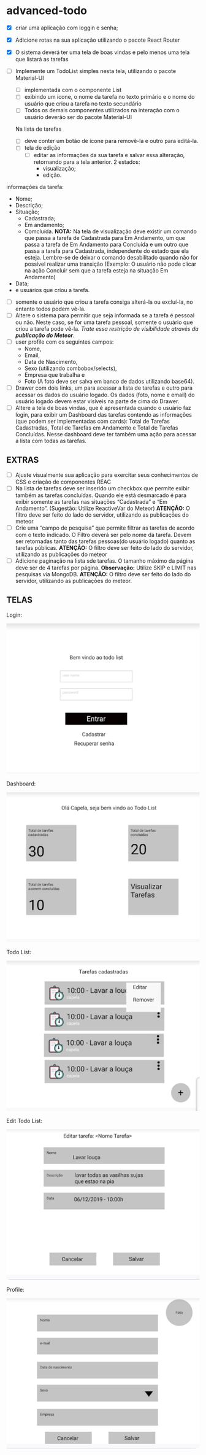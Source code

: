 # advanced-todo

- [x] criar uma aplicação com loggin e senha;
- [x] Adicione rotas na sua aplicação utilizando o pacote React Router
- [x] O sistema deverá ter uma tela de boas vindas e pelo menos uma tela que listará as tarefas
- [ ] Implemente um TodoList simples nesta tela, utilizando o pacote Material-UI

  - [ ] implementada com o componente List
  - [ ] exibindo um ícone, o nome da tarefa no texto primário e o nome do usuário que criou a tarefa no texto secundário
  - [ ] Todos os demais componentes utilizados na interação com o usuário deverão ser do pacote Material-UI

  Na lista de tarefas

  - [ ] deve conter um botão de ícone para removê-la e outro para editá-la.
  - [ ] tela de edição
    - [ ] editar as informações da sua tarefa e salvar essa alteração, retornando para a tela anterior.
          2 estados:
      - visualização;
      - edição.

informações da tarefa:

- Nome;
- Descrição;
- Situação;
  - Cadastrada;
  - Em andamento;
  - Comcluída.
    **NOTA:** Na tela de visualização deve existir um comando que passa a tarefa de Cadastrada para Em Andamento, um que passa a tarefa de Em Andamento para Concluída e um outro que passa a tarefa para Cadastrada, independente do estado que ela esteja. Lembre-se de deixar o comando desabilitado quando não for possível realizar uma transição (Exemplo: O usuário não pode clicar na ação Concluir sem que a tarefa esteja na situação Em Andamento)
- Data;
- e usuários que criou a tarefa.

- [ ] somente o usuário que criou a tarefa consiga alterá-la ou excluí-la, no entanto todos podem vê-la.
- [ ] Altere o sistema para permitir que seja informada se a tarefa é pessoal ou não. Neste caso, se for uma tarefa pessoal, somente o usuário que criou a tarefa pode vê-la. _Trate essa restrição de visibilidade através da **publicação do Meteor**_.
- [ ] user profile com os seguintes campos:
  - Nome,
  - Email,
  - Data de Nascimento,
  - Sexo (utilizando combobox/selects),
  - Empresa que trabalha e
  - Foto (A foto deve ser salva em banco de dados utilizando base64).
- [ ] Drawer com dois links, um para acessar a lista de tarefas e outro para acessar os dados do usuário logado. Os dados (foto, nome e email) do usuário logado devem estar visíveis na parte de cima do Drawer.
- [ ] Altere a tela de boas vindas, que é apresentada quando o usuário faz login, para exibir um Dashboard das tarefas contendo as informações (que podem ser implementadas com cards): Total de Tarefas Cadastradas, Total de Tarefas em Andamento e Total de Tarefas Concluídas. Nesse dashboard deve ter também uma ação para acessar a lista com todas as tarefas.

## EXTRAS

- [ ] Ajuste visualmente sua aplicação para exercitar seus conhecimentos de CSS e criação de componentes REAC
- [ ] Na lista de tarefas deve ser inserido um checkbox que permite exibir também as tarefas concluídas. Quando ele está desmarcado é para exibir somente as tarefas nas situações “Cadastrada” e “Em Andamento”. (Sugestão: Utilize ReactiveVar do Meteor)
      **ATENÇÃO:** O filtro deve ser feito do lado do servidor, utilizando as publicações do meteor
- [ ] Crie uma “campo de pesquisa” que permite filtrar as tarefas de acordo com o texto indicado. O Filtro deverá ser pelo nome da tarefa.
      Devem ser retornadas tanto das tarefas pessoas(do usuário logado) quanto as tarefas públicas.
      **ATENÇÃO:** O filtro deve ser feito do lado do servidor, utilizando as publicações do meteor
- [ ] Adicione paginação na lista sde tarefas. O tamanho máximo da página deve ser de 4 tarefas por página.
      **Observação:** Utilize SKIP e LIMIT nas pesquisas via MongoDB.
      **ATENÇÃO:** O filtro deve ser feito do lado do servidor, utilizando as publicações do meteor.

## TELAS

Login:

![login](./img/login.png)

Dashboard:

![dashboard](./img/dashboard.png)

Todo List:

![todo-list](./img/todo-list.png)

Edit Todo List:

![edit-todo-list](./img/edit-todo.png)

Profile:

![profile](./img/profile.png)
